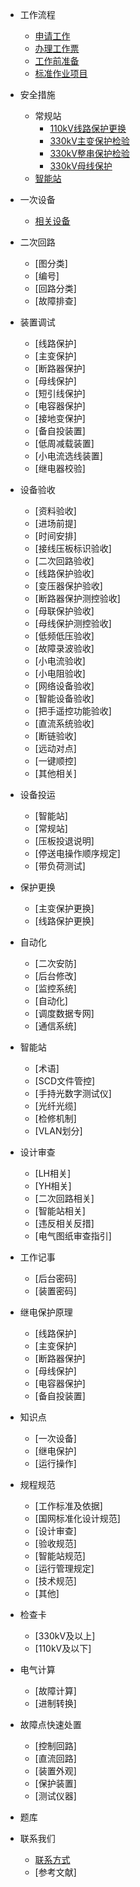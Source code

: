 * 工作流程
	* [申请工作](workflow/1.1申请工作/)  <!--注意这里是相对路径-->
	* [办理工作票](workflow/1.2办理工作票/)
	* [工作前准备](workflow/1.3工作前准备/)
	* [标准作业项目](workflow/1.4标准作业项目/)

* 安全措施
	* 常规站
		* [110kV线路保护更换](safety-measures/2.1常规站/110kV线路保护更换/)
		* [330kV主变保护检验](safety-measures/2.1常规站/330kV主变保护检验/)
		* [330kV整串保护检验](safety-measures/2.1常规站/330kV整串检验/)
		* [330kV母线保护](safety-measures/2.1常规站/330kV母线保护/)
	* [智能站](/safety-measures/2.2智能站/)

* 一次设备
	* [相关设备](/primary-equipment/)

* 二次回路
	* [图分类]
	* [编号]
	* [回路分类]
	* [故障排查]

* 装置调试
	* [线路保护]
	* [主变保护]
	* [断路器保护]
	* [母线保护]
	* [短引线保护]
	* [电容器保护]
	* [接地变保护]
	* [备自投装置]
	* [低周减载装置]
	* [小电流选线装置]
	* [继电器校验]

* 设备验收
	* [资料验收]
	* [进场前提]
	* [时间安排]
	* [接线压板标识验收]
	* [二次回路验收]
	* [线路保护验收]
	* [变压器保护验收]
	* [断路器保护测控验收]
	* [母联保护验收]
	* [母线保护测控验收]
	* [低频低压验收]
	* [故障录波验收]
	* [小电流验收]
	* [小电阻验收]
	* [网络设备验收]
	* [智能设备验收]
	* [把手遥控功能验收]
	* [直流系统验收]
	* [断链验收]
	* [远动对点]
	* [一键顺控]
	* [其他相关]

* 设备投运
	* [智能站]
	* [常规站]
	* [压板投退说明]
	* [停送电操作顺序规定]
	* [带负荷测试]

* 保护更换
	* [主变保护更换]
	* [线路保护更换]

* 自动化
	* [二次安防]
	* [后台修改]
	* [监控系统]
	* [自动化]
	* [调度数据专网]
	* [通信系统]

* 智能站
	* [术语]
    * [SCD文件管控]
	* [手持光数字测试仪]
    * [光纤光缆]
	* [检修机制]
    * [VLAN划分]

* 设计审查
	* [LH相关]
    * [YH相关]
	* [二次回路相关]
    * [智能站相关]
	* [违反相关反措]
    * [电气图纸审查指引]

* 工作记事
	* [后台密码]
    * [装置密码]

* 继电保护原理
	* [线路保护]
	* [主变保护]
	* [断路器保护]
	* [母线保护]
	* [电容器保护]
	* [备自投装置]

* 知识点
	* [一次设备]
	* [继电保护]
	* [运行操作]

* 规程规范
	* [工作标准及依据]
	* [国网标准化设计规范]
	* [设计审查]
	* [验收规范]
	* [智能站规范]
	* [运行管理规定]
	* [技术规范]
	* [其他]

* 检查卡
	* [330kV及以上]
	* [110kV及以下]

* 电气计算
	* [故障计算]
	* [进制转换]

* 故障点快速处置
	* [控制回路]
	* [直流回路]
	* [装置外观]
	* [保护装置]
	* [测试仪器]

* 题库

* 联系我们
	* [联系方式](/contact-us/)
	* [参考文献]
